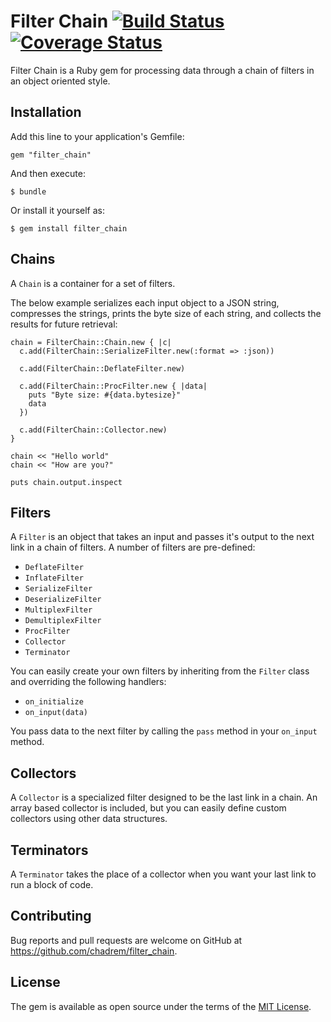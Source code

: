 # Filter Chain [![Build Status](https://travis-ci.org/chadrem/filter_chain.svg)](https://travis-ci.org/chadrem/filter_chain) [![Coverage Status](https://coveralls.io/repos/chadrem/filter_chain/badge.svg?branch=master&service=github)](https://coveralls.io/github/chadrem/filter_chain?branch=master)

Filter Chain is a Ruby gem for processing data through a chain of filters in an object oriented style.

## Installation

Add this line to your application's Gemfile:

    gem "filter_chain"

And then execute:

    $ bundle

Or install it yourself as:

    $ gem install filter_chain

## Chains

A ````Chain```` is a container for a set of filters.

The below example serializes each input object to a JSON string, compresses the strings, prints the byte size of each string, and collects the results for future retrieval:

    chain = FilterChain::Chain.new { |c|
      c.add(FilterChain::SerializeFilter.new(:format => :json))

      c.add(FilterChain::DeflateFilter.new)

      c.add(FilterChain::ProcFilter.new { |data|
        puts "Byte size: #{data.bytesize}"
        data
      })

      c.add(FilterChain::Collector.new)
    }

    chain << "Hello world"
    chain << "How are you?"

    puts chain.output.inspect

## Filters

A ````Filter```` is an object that takes an input and passes it's output to the next link in a chain of filters.
A number of filters are pre-defined:

- ````DeflateFilter````
- ````InflateFilter````
- ````SerializeFilter````
- ````DeserializeFilter````
- ````MultiplexFilter````
- ````DemultiplexFilter````
- ````ProcFilter````
- ````Collector````
- ````Terminator````

You can easily create your own filters by inheriting from the ````Filter```` class and overriding the following handlers:

- ````on_initialize````
- ````on_input(data)````

You pass data to the next filter by calling the ````pass```` method in your ````on_input```` method.

## Collectors

A ````Collector```` is a specialized filter designed to be the last link in a chain.
An array based collector is included, but you can easily define custom collectors using other data structures.

## Terminators

A ````Terminator```` takes the place of a collector when you want your last link to run a block of code.

## Contributing

Bug reports and pull requests are welcome on GitHub at https://github.com/chadrem/filter_chain.


## License

The gem is available as open source under the terms of the [MIT License](http://opensource.org/licenses/MIT).
